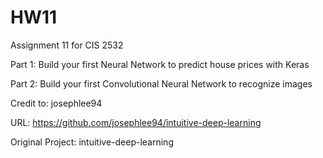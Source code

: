 # HW11

Assignment 11 for CIS 2532

Part 1: Build your first Neural Network to predict house prices with Keras

Part 2: Build your first Convolutional Neural Network to recognize images

Credit to: josephlee94

URL: https://github.com/josephlee94/intuitive-deep-learning

Original Project: intuitive-deep-learning

